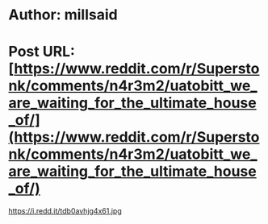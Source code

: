 # Author: millsaid
# Post URL: [https://www.reddit.com/r/Superstonk/comments/n4r3m2/uatobitt_we_are_waiting_for_the_ultimate_house_of/](https://www.reddit.com/r/Superstonk/comments/n4r3m2/uatobitt_we_are_waiting_for_the_ultimate_house_of/)


https://i.redd.it/tdb0avhjg4x61.jpg